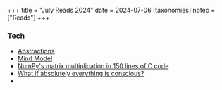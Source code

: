 +++
title = "July Reads 2024"
date = 2024-07-06
[taxonomies]
notec = ["Reads"]
+++

### Tech
- [Abstractions](https://carbon-steel.github.io/jekyll/update/2024/06/19/abstractions.html)
- [Mind Model](https://tylerneylon.com/a/mind_model/mind_model.html)
- [NumPy's matrix multiplication in 150 lines of C code](https://salykova.github.io/matmul-cpu)
- [What if absolutely everything is conscious?](https://www.vox.com/future-perfect/353430/what-if-absolutely-everything-is-conscious)
- 